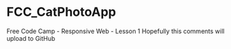 # FCC_CatPhotoApp
Free Code Camp - Responsive Web - Lesson 1
Hopefully this comments will upload to GitHub
